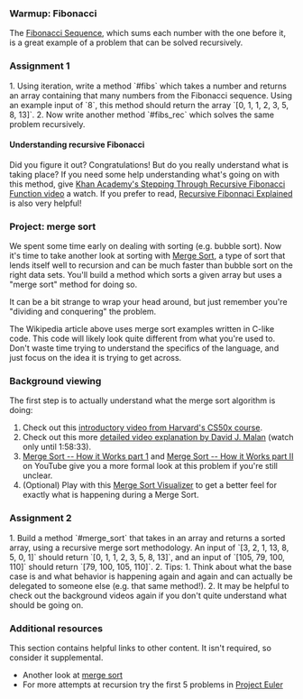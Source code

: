 ### Warmup: Fibonacci

The [Fibonacci Sequence](http://en.wikipedia.org/wiki/Fibonacci_number), which sums each number with the one before it, is a great example of a problem that can be solved recursively.

### Assignment 1

<div class="lesson-content__panel" markdown="1">
  1. Using iteration, write a method `#fibs` which takes a number and returns an array containing that many numbers from the Fibonacci sequence. Using an example input of `8`, this method should return the array `[0, 1, 1, 2, 3, 5, 8, 13]`.
  2. Now write another method `#fibs_rec` which solves the same problem recursively.
</div>

#### Understanding recursive Fibonacci

Did you figure it out? Congratulations! But do you really understand what is taking place? If you need some help understanding what's going on with this method, give [Khan Academy's Stepping Through Recursive Fibonacci Function video](https://www.youtube.com/watch?v=zg-ddPbzcKM) a watch. If you prefer to read, [Recursive Fibonnaci Explained](https://medium.com/launch-school/recursive-fibonnaci-method-explained-d82215c5498e) is also very helpful!

### Project: merge sort

We spent some time early on dealing with sorting (e.g. bubble sort).  Now it's time to take another look at sorting with [Merge Sort](http://en.wikipedia.org/wiki/Merge_sort), a type of sort that lends itself well to recursion and can be much faster than bubble sort on the right data sets.  You'll build a method which sorts a given array but uses a "merge sort" method for doing so.

It can be a bit strange to wrap your head around, but just remember you're "dividing and conquering" the problem.
<div class="lesson-note lesson-note--warning" markdown="1">
  The Wikipedia article above uses merge sort examples written in C-like code. This code will likely look quite different from what you're used to. Don't waste time trying to understand the specifics of the language, and just focus on the idea it is trying to get across.
</div>

### Background viewing

The first step is to actually understand what the merge sort algorithm is doing:

1. Check out this [introductory video from Harvard's CS50x course](https://youtu.be/Ns7tGNbtvV4).
2. Check out this more [detailed video explanation by David J. Malan](https://youtu.be/4oqjcKenCH8?t=6248) (watch only until 1:58:33).
3. [Merge Sort -- How it Works part 1](https://www.youtube.com/watch?v=OAsokGNa18k) and [Merge Sort -- How it Works part II](http://www.youtube.com/watch?v=nNhpFO9CmPs) on YouTube give you a more formal look at this problem if you're still unclear.
4. (Optional) Play with this [Merge Sort Visualizer](https://www.hackerearth.com/practice/algorithms/sorting/merge-sort/visualize/) to get a better feel for exactly what is happening during a Merge Sort.

### Assignment 2
<div class="lesson-content__panel" markdown="1">
  1. Build a method `#merge_sort` that takes in an array and returns a sorted array, using a recursive merge sort methodology. An input of `[3, 2, 1, 13, 8, 5, 0, 1]` should return `[0, 1, 1, 2, 3, 5, 8, 13]`, and an input of `[105, 79, 100, 110]` should return `[79, 100, 105, 110]`.
  2. Tips:
      1. Think about what the base case is and what behavior is happening again and again and can actually be delegated to someone else (e.g. that same method!).
      2. It may be helpful to check out the background videos again if you don't quite understand what should be going on.
</div>

### Additional resources
This section contains helpful links to other content. It isn't required, so consider it supplemental.

* Another look at [merge sort](http://www.sorting-algorithms.com/merge-sort)
* For more attempts at recursion try the first 5 problems in [Project Euler](https://projecteuler.net/problems)
